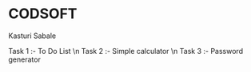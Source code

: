 # CODSOFT
Kasturi Sabale

Task 1 :- To Do List \n
Task 2 :- Simple calculator \n
Task 3 :- Password generator
